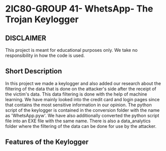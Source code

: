 # 2IC80-GROUP 41- WhetsApp- The Trojan Keylogger

## DISCLAIMER 
This project is meant for educational purposes only. We take no responsibility in how the code is used. 

## Short Description
In this project we made a keylogger and also added our research about the filtering of the data that is done on the attacker's side after the receipt of the victim's data. This data filtering is done with the help of machine learning. We have mainly looked into the credit card and login pages since that contains the most sensitive information in our opinion. The python script of the keylogger is contained in the conversion folder with the name as 'WhetsApp.pyw'. We have also additionally converted the python script file into an EXE file with the same name. There is also a data_analytics folder where the filtering of the data can be done for use by the attacker.

## Features of the Keylogger


